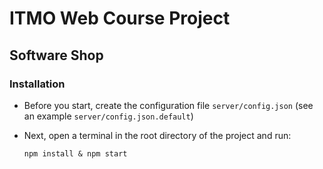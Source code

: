 # ITMO Web Course Project
## Software Shop

### Installation
* Before you start, create the configuration file `server/config.json`
  (see an example `server/config.json.default`)

* Next, open a terminal in the root directory of the project and run:

  `npm install & npm start`
